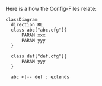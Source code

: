 Here is a how the Config-Files relate:

```mermaid
classDiagram
  direction RL
  class abc["abc.cfg"]{
      PARAM xxx
      PARAM yyy
  }

  class def["def.cfg"]{
      PARAM yyy
  }

  abc <|-- def : extends

```
